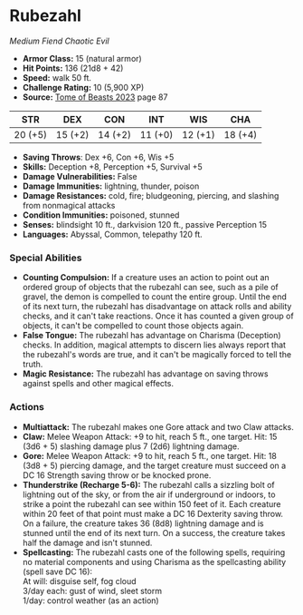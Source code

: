 # Rubezahl

*Medium* *Fiend* *Chaotic Evil*

- **Armor Class:** 15 (natural armor)
- **Hit Points:** 136 (21d8 + 42)
- **Speed:** walk 50 ft.
- **Challenge Rating:** 10 (5,900 XP)
- **Source:** [Tome of Beasts 2023](https://koboldpress.com/kpstore/product/tome-of-beasts-1-2023-edition/) page 87

| STR | DEX | CON | INT | WIS | CHA |
| --- | --- | --- | --- | --- | --- |
| 20 (+5) | 15 (+2) | 14 (+2) | 11 (+0) | 12 (+1) | 18 (+4) |

- **Saving Throws**: Dex +6, Con +6, Wis +5
- **Skills:** Deception +8, Perception +5, Survival +5
- **Damage Vulnerabilities:** False
- **Damage Immunities:** lightning, thunder, poison
- **Damage Resistances:** cold, fire; bludgeoning, piercing, and slashing from nonmagical attacks
- **Condition Immunities:** poisoned, stunned
- **Senses:** blindsight 10 ft., darkvision 120 ft., passive Perception 15
- **Languages:** Abyssal, Common, telepathy 120 ft.

### Special Abilities

- **Counting Compulsion:** If a creature uses an action to point out an ordered group of objects that the rubezahl can see, such as a pile of gravel, the demon is compelled to count the entire group. Until the end of its next turn, the rubezahl has disadvantage on attack rolls and ability checks, and it can't take reactions. Once it has counted a given group of objects, it can't be compelled to count those objects again.
- **False Tongue:** The rubezahl has advantage on Charisma (Deception) checks. In addition, magical attempts to discern lies always report that the rubezahl's words are true, and it can't be magically forced to tell the truth.
- **Magic Resistance:** The rubezahl has advantage on saving throws against spells and other magical effects.

### Actions

- **Multiattack:** The rubezahl makes one Gore attack and two Claw attacks.
- **Claw:** Melee Weapon Attack: +9 to hit, reach 5 ft., one target. Hit: 15 (3d6 + 5) slashing damage plus 7 (2d6) lightning damage.
- **Gore:** Melee Weapon Attack: +9 to hit, reach 5 ft., one target. Hit: 18 (3d8 + 5) piercing damage, and the target creature must succeed on a DC 16 Strength saving throw or be knocked prone.
- **Thunderstrike (Recharge 5-6):** The rubezahl calls a sizzling bolt of lightning out of the sky, or from the air if underground or indoors, to strike a point the rubezahl can see within 150 feet of it. Each creature within 20 feet of that point must make a DC 16 Dexterity saving throw. On a failure, the creature takes 36 (8d8) lightning damage and is stunned until the end of its next turn. On a success, the creature takes half the damage and isn't stunned.
- **Spellcasting:** The rubezahl casts one of the following spells, requiring no material components and using Charisma as the spellcasting ability (spell save DC 16):<br>At will: disguise self, fog cloud<br>3/day each: gust of wind, sleet storm<br>1/day: control weather (as an action)
